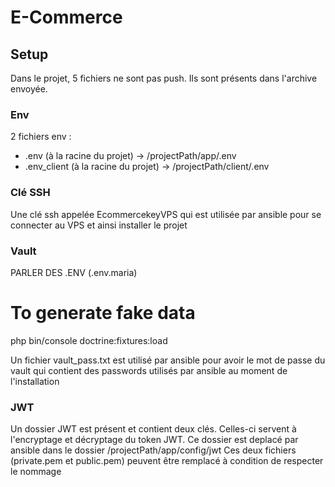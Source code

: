 # E-Commerce

## Setup

Dans le projet, 5 fichiers ne sont pas push. Ils sont présents dans l'archive envoyée.

### Env

2 fichiers env : 
* .env (à la racine du projet) -> /projectPath/app/.env  
*  .env_client (à la racine du projet) -> /projectPath/client/.env  
                 
### Clé SSH

Une clé ssh appelée EcommercekeyVPS qui est utilisée par ansible pour se connecter au VPS et ainsi installer le projet

### Vault


PARLER DES .ENV (.env.maria)
# To generate fake data
php bin/console doctrine:fixtures:load

Un fichier vault_pass.txt est utilisé par ansible pour avoir le mot de passe du vault qui contient des passwords utilisés par ansible au moment de l'installation

### JWT

Un dossier JWT est présent et contient deux clés. Celles-ci servent à l'encryptage et décryptage du token JWT. Ce dossier est deplacé par ansible dans le dossier /projectPath/app/config/jwt
Ces deux fichiers (private.pem et public.pem) peuvent être remplacé à condition de respecter le nommage
